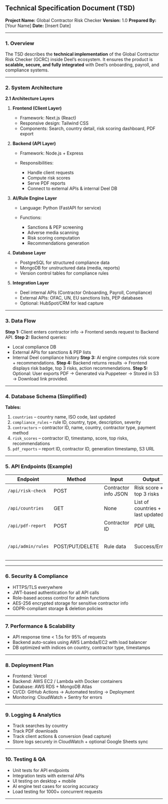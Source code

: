## **Technical Specification Document (TSD)**

**Project Name:** Global Contractor Risk Checker
**Version:** 1.0
**Prepared By:** \[Your Name]
**Date:** \[Insert Date]

---

### **1. Overview**

The TSD describes the **technical implementation** of the Global Contractor Risk Checker (GCRC) inside Deel’s ecosystem. It ensures the product is **scalable, secure, and fully integrated** with Deel’s onboarding, payroll, and compliance systems.

---

### **2. System Architecture**

**2.1 Architecture Layers**

1. **Frontend (Client Layer)**

   * Framework: Next.js (React)
   * Responsive design: Tailwind CSS
   * Components: Search, country detail, risk scoring dashboard, PDF export

2. **Backend (API Layer)**

   * Framework: Node.js + Express
   * Responsibilities:

     * Handle client requests
     * Compute risk scores
     * Serve PDF reports
     * Connect to external APIs & internal Deel DB

3. **AI/Rule Engine Layer**

   * Language: Python (FastAPI for service)
   * Functions:

     * Sanctions & PEP screening
     * Adverse media scanning
     * Risk scoring computation
     * Recommendations generation

4. **Database Layer**

   * PostgreSQL for structured compliance data
   * MongoDB for unstructured data (media, reports)
   * Version control tables for compliance rules

5. **Integration Layer**

   * Deel internal APIs (Contractor Onboarding, Payroll, Compliance)
   * External APIs: OFAC, UN, EU sanctions lists, PEP databases
   * Optional: HubSpot/CRM for lead capture

---

### **3. Data Flow**

**Step 1:** Client enters contractor info → Frontend sends request to Backend API.
**Step 2:** Backend queries:

* Local compliance DB
* External APIs for sanctions & PEP lists
* Internal Deel compliance history
  **Step 3:** AI engine computes risk score + recommendations.
  **Step 4:** Backend returns results → Frontend displays risk badge, top 3 risks, action recommendations.
  **Step 5:** Optional: User exports PDF → Generated via Puppeteer → Stored in S3 → Download link provided.

---

### **4. Database Schema (Simplified)**

**Tables:**

1. `countries` – country name, ISO code, last updated
2. `compliance_rules` – rule ID, country, type, description, severity
3. `contractors` – contractor ID, name, country, contractor type, payment method
4. `risk_scores` – contractor ID, timestamp, score, top risks, recommendations
5. `pdf_reports` – report ID, contractor ID, generation timestamp, S3 URL

---

### **5. API Endpoints (Example)**

| Endpoint           | Method          | Input                | Output                           | Description                             |
| ------------------ | --------------- | -------------------- | -------------------------------- | --------------------------------------- |
| `/api/risk-check`  | POST            | Contractor info JSON | Risk score + top 3 risks         | Computes risk score                     |
| `/api/countries`   | GET             | None                 | List of countries + last updated | Fetch country metadata                  |
| `/api/pdf-report`  | POST            | Contractor ID        | PDF URL                          | Generates PDF report                    |
| `/api/admin/rules` | POST/PUT/DELETE | Rule data            | Success/Error                    | Admin: add/edit/delete compliance rules |

---

### **6. Security & Compliance**

* HTTPS/TLS everywhere
* JWT-based authentication for all API calls
* Role-based access control for admin functions
* AES-256 encrypted storage for sensitive contractor info
* GDPR-compliant storage & deletion policies

---

### **7. Performance & Scalability**

* API response time < 1.5s for 95% of requests
* Backend auto-scales using AWS Lambda/EC2 with load balancer
* DB optimized with indices on country, contractor type, timestamps

---

### **8. Deployment Plan**

* Frontend: Vercel
* Backend: AWS EC2 / Lambda with Docker containers
* Database: AWS RDS + MongoDB Atlas
* CI/CD: GitHub Actions → Automated testing → Deployment
* Monitoring: CloudWatch + Sentry for errors

---

### **9. Logging & Analytics**

* Track searches by country
* Track PDF downloads
* Track client actions & conversion (lead capture)
* Store logs securely in CloudWatch + optional Google Sheets sync

---

### **10. Testing & QA**

* Unit tests for API endpoints
* Integration tests with external APIs
* UI testing on desktop + mobile
* AI engine test cases for scoring accuracy
* Load testing for 1000+ concurrent requests

---
